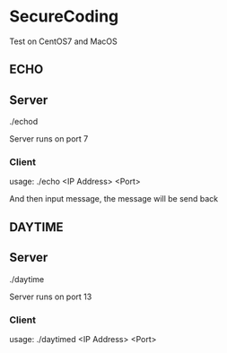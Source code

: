 # SecureCoding

Test on CentOS7 and MacOS

## ECHO

## Server

./echod

Server runs on port 7


### Client
usage: ./echo \<IP Address> \<Port>

And then input message, the message will be send back

## DAYTIME

## Server

./daytime

Server runs on port 13

### Client
usage: ./daytimed \<IP Address> \<Port>


